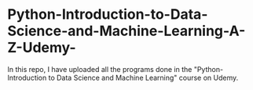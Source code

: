 # Python-Introduction-to-Data-Science-and-Machine-Learning-A-Z-Udemy-

In this repo, I have uploaded all the programs done in the "Python-Introduction to Data Science and Machine Learning" course  on Udemy.
